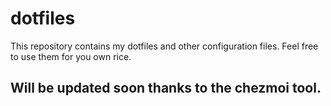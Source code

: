# dotfiles

This repository contains my dotfiles and other configuration files.
Feel free to use them for you own rice.

## Will be updated soon thanks to the chezmoi tool.
